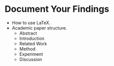 # Document Your Findings

- How to use LaTeX.
- Academic paper structure.
  - Abstract
  - Introduction
  - Related Work
  - Method
  - Experiment
  - Discussion
